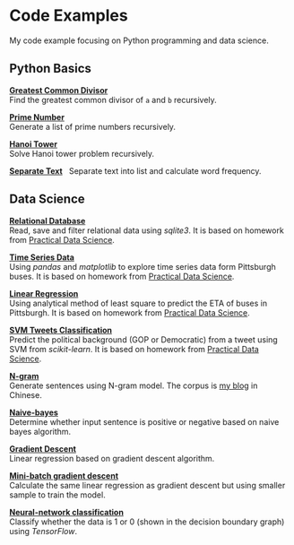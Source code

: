 # Code Examples
My code example focusing on Python programming and data science.

## Python Basics
[**Greatest Common Divisor**](/gcdRecur.py)  
Find the greatest common divisor of `a` and `b` recursively.

[**Prime Number**](/genPrimes.py)  
Generate a list of prime numbers recursively.

[**Hanoi Tower**](/hanoiTowerSolver.py)  
Solve Hanoi tower problem recursively.

[**Separate Text**](/Seg-text/seg_stat.py)  
Separate text into list and calculate word frequency.

## Data Science
[**Relational Database**](/Relational%20Database%20and%20Time%20Series%20Analysis/relational_data.ipynb)  
Read, save and filter relational data using _sqlite3_. It is based on homework from [Practical Data Science](http://www.datasciencecourse.org/assignments/).

[**Time Series Data**](/Relational%20Database%20and%20Time%20Series%20Analysis/time_series.ipynb)  
Using _pandas_ and _matplotlib_ to explore time series data form Pittsburgh buses. It is based on homework from [Practical Data Science](http://www.datasciencecourse.org/assignments/).

[**Linear Regression**](/Linear%20Regression/linear_regression.ipynb)  
Using analytical method of least square to predict the ETA of buses in Pittsburgh. It is based on homework from [Practical Data Science](http://www.datasciencecourse.org/assignments/).

[**SVM Tweets Classification**](/Tweets%20Classification/text_classification.ipynb)  
Predict the political background (GOP or Democratic) from a tweet using SVM from _scikit-learn_. It is based on homework from [Practical Data Science](http://www.datasciencecourse.org/assignments/).

[**N-gram**](/N-gram/article_n-gram.ipynb)  
Generate sentences using N-gram model. The corpus is [my blog](http://lijiawei.cc/) in Chinese.

[**Naive-bayes**](/Naive-bayes/Naive_Emo_Bayes.ipynb)  
Determine whether input sentence is positive or negative based on naive bayes algorithm.

[**Gradient Descent**](/Gradient%20Descent//Gradient_Descent.ipynb)  
Linear regression based on gradient descent algorithm.

[**Mini-batch gradient descent**](/Mini-batch%20Gradient%20Descent/mini_batch_gradient_descent.ipynb)  
Calculate the same linear regression as gradient descent but using smaller sample to train the model.

[**Neural-network classification**](/Neural-network%20Classification/sigmoid_1h_nn.ipynb)  
Classify whether the data is 1 or 0 (shown in the decision boundary graph) using _TensorFlow_.
